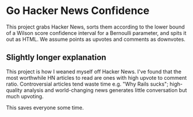 # Go Hacker News Confidence

This project grabs Hacker News, sorts them according to the lower bound of a Wilson score confidence interval for a Bernoulli parameter, and spits it out as HTML. We assume points as upvotes and comments as downvotes. 

## Slightly longer explanation
This project is how I weaned myself off Hacker News. I've found that the most
worthwhile HN articles to read are ones with high upvote to comment ratio.
Controversial articles tend waste time e.g. "Why Rails sucks"; high-quality analysis and
world-changing news generates little conversation but much upvoting.

This saves everyone some time.
